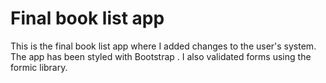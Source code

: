 # Final book list app

This is the final book list app where I added changes to the user's system. The app has been styled with Bootstrap . I also validated forms using the formic library.
